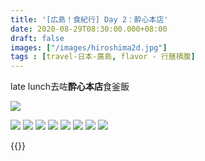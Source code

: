 ```yaml
---
title: '[広島！食紀行] Day 2：酔心本店'
date: 2020-08-29T08:30:00.000+08:00
draft: false
images: ["/images/hiroshima2d.jpg"]
tags : [travel-日本-廣島, flavor - 行膳積腹]
---
```


late lunch去咗**酔心本店**食釜飯  

![](/images/hiroshima2d1.jpg)


![](/images/hiroshima2d2.jpg)
![](/images/hiroshima2d3.jpg)
![](/images/hiroshima2d4.jpg)
![](/images/hiroshima2d5.jpg)
![](/images/hiroshima2d6.jpg)
![](/images/hiroshima2d7.jpg)
![](/images/hiroshima2d8.jpg)
![](/images/hiroshima2d9.jpg)

  


{{<hiroshima>}}
